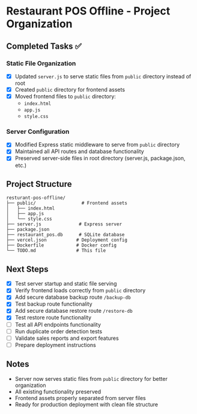 # Restaurant POS Offline - Project Organization

## Completed Tasks ✅

### Static File Organization
- [x] Updated `server.js` to serve static files from `public` directory instead of root
- [x] Created `public` directory for frontend assets
- [x] Moved frontend files to `public` directory:
  - `index.html`
  - `app.js`
  - `style.css`

### Server Configuration
- [x] Modified Express static middleware to serve from `public` directory
- [x] Maintained all API routes and database functionality
- [x] Preserved server-side files in root directory (server.js, package.json, etc.)

## Project Structure
```
resturant-pos-offline/
├── public/                 # Frontend assets
│   ├── index.html
│   ├── app.js
│   └── style.css
├── server.js              # Express server
├── package.json
├── restaurant_pos.db      # SQLite database
├── vercel.json           # Deployment config
├── Dockerfile            # Docker config
└── TODO.md               # This file
```

## Next Steps
- [x] Test server startup and static file serving
- [x] Verify frontend loads correctly from `public` directory
- [x] Add secure database backup route `/backup-db`
- [x] Test backup route functionality
- [x] Add secure database restore route `/restore-db`
- [x] Test restore route functionality
- [ ] Test all API endpoints functionality
- [ ] Run duplicate order detection tests
- [ ] Validate sales reports and export features
- [ ] Prepare deployment instructions

## Notes
- Server now serves static files from `public` directory for better organization
- All existing functionality preserved
- Frontend assets properly separated from server files
- Ready for production deployment with clean file structure
